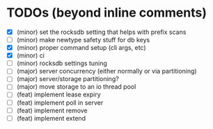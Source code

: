 # TODOs (beyond inline comments)

- [X] (minor) set the rocksdb setting that helps with prefix scans
- [ ] (minor) make newtype safety stuff for db keys
- [X] (minor) proper command setup (cli args, etc)
- [X] (minor) ci
- [ ] (minor) rocksdb settings tuning
- [ ] (major) server concurrency (either normally or via partitioning)
- [ ] (major) server/storage partitioning?
- [ ] (major) move storage to an io thread pool
- [ ] (feat) implement lease expiry
- [ ] (feat) implement poll in server
- [ ] (feat) implement remove
- [ ] (feat) implement extend
